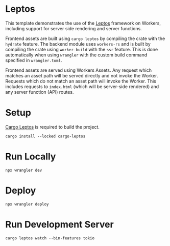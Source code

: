 # Leptos

This template demonstrates the use of the [Leptos](https://leptos.dev/)
framework on Workers, including support for server side rendering and
server functions.

Frontend assets are built using `cargo leptos` by compiling the crate
with the `hydrate` feature. The backend module uses `workers-rs` and
is built by compiling the crate using `worker-build` with the `ssr`
feature. This is done automatically when using `wrangler` with
the custom build command specified in `wrangler.toml`.

Frontend assets are served using Workers Assets. Any request which
matches an asset path will be served directly and not invoke the
Worker. Requests which do not match an asset path will invoke the
Worker. This includes requests to `index.html` (which will be
server-side rendered) and any server function (API) routes.

# Setup

[Cargo Leptos](https://github.com/leptos-rs/cargo-leptos) is required
to build the project.

```
cargo install --locked cargo-leptos
```

# Run Locally

```
npx wrangler dev
```

# Deploy

```
npx wrangler deploy
```

# Run Development Server
```
cargo leptos watch --bin-features tokio 
```